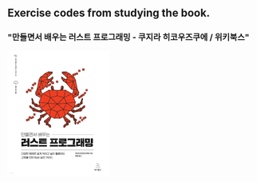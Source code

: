 ## Exercise codes from studying the book. 
### "만들면서 배우는 러스트 프로그래밍 - 쿠지라 히코우즈쿠에 / 위키북스"

![image](./data/book.png)

